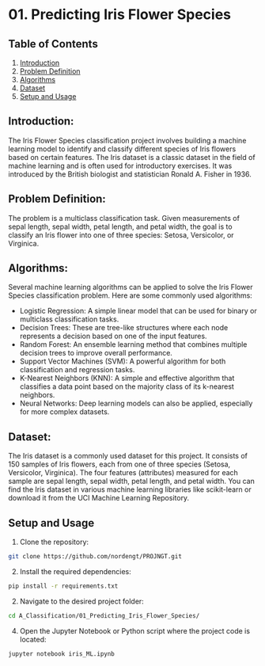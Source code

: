 # 01. Predicting Iris Flower Species

## Table of Contents

1. [Introduction](#introduction)
2. [Problem Definition](#problem-definition)
3. [Algorithms](#technologies)
4. [Dataset](#dataset)
5. [Setup and Usage](#setup-and-usage)

## Introduction:

The Iris Flower Species classification project involves building a machine learning model to identify and classify different species of Iris flowers based on certain features. The Iris dataset is a classic dataset in the field of machine learning and is often used for introductory exercises. It was introduced by the British biologist and statistician Ronald A. Fisher in 1936.

## Problem Definition:

The problem is a multiclass classification task. Given measurements of sepal length, sepal width, petal length, and petal width, the goal is to classify an Iris flower into one of three species: Setosa, Versicolor, or Virginica.

## Algorithms:

Several machine learning algorithms can be applied to solve the Iris Flower Species classification problem. Here are some commonly used algorithms:

- Logistic Regression: A simple linear model that can be used for binary or multiclass classification tasks.
- Decision Trees: These are tree-like structures where each node represents a decision based on one of the input features.
- Random Forest: An ensemble learning method that combines multiple decision trees to improve overall performance.
- Support Vector Machines (SVM): A powerful algorithm for both classification and regression tasks.
- K-Nearest Neighbors (KNN): A simple and effective algorithm that classifies a data point based on the majority class of its k-nearest neighbors.
- Neural Networks: Deep learning models can also be applied, especially for more complex datasets.

## Dataset:

The Iris dataset is a commonly used dataset for this project. It consists of 150 samples of Iris flowers, each from one of three species (Setosa, Versicolor, Virginica). The four features (attributes) measured for each sample are sepal length, sepal width, petal length, and petal width. You can find the Iris dataset in various machine learning libraries like scikit-learn or download it from the UCI Machine Learning Repository.


## Setup and Usage

1. Clone the repository:

```bash
git clone https://github.com/nordengt/PROJNGT.git
```

2. Install the required dependencies:

```bash
pip install -r requirements.txt
```

2. Navigate to the desired project folder:

```bash
cd A_Classification/01_Predicting_Iris_Flower_Species/
```

4. Open the Jupyter Notebook or Python script where the project code is located:

```bash
jupyter notebook iris_ML.ipynb
```